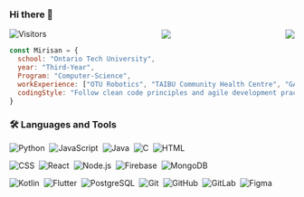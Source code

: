 ### Hi there 👋

<div style="display: flex; align-items: center; justify-content: space-between;">
  <img src="https://komarev.com/ghpvc/?username=MirisanRavindran&label=Views&color=blue&style=for-the-badge" alt="Visitors" />
	 <a href="https://www.linkedin.com/in/mirisan-ravindran-383a37206/" target="_blank">
  <img src="https://img.shields.io/badge/Mirisan Ravindran-0077B5?style=for-the-badge&logo=linkedin&logoColor=white" />
		 <a href="mailto:mirisan003@gmail.com" target="_blank">
	<img src="https://img.shields.io/badge/mirisan003@gmail.com-D14836?style=for-the-badge&logo=gmail&logoColor=white"/>		 
</div>


```javascript
const Mirisan = {
  school: "Ontario Tech University",
  year: "Third-Year",
  Program: "Computer-Science",
  workExperience: ["OTU Robotics", "TAIBU Community Health Centre", "GAOTek Inc.", "AVOLTA, Inc."],
  codingStyle: "Follow clean code principles and agile development practices.",  
}
```

### 🛠️ Languages and Tools
![Python](https://img.shields.io/badge/-Python-05122A?style=flat&logo=python)&nbsp;
![JavaScript](https://img.shields.io/badge/-JavaScript-05122A?style=flat&logo=javascript)&nbsp;
![Java](https://img.shields.io/badge/-Java-05122A?style=flat&logo=Java&logoColor=FFA518)&nbsp;
![C](https://img.shields.io/badge/-C-05122A?style=flat&logo=c%2B%2B&logoColor=A8B9CC)&nbsp;
![HTML](https://img.shields.io/badge/-HTML-05122A?style=flat&logo=HTML5)&nbsp;

![CSS](https://img.shields.io/badge/-CSS-05122A?style=flat&logo=CSS3&logoColor=1572B6)&nbsp;
![React](https://img.shields.io/badge/-React-05122A?style=flat&logo=react)&nbsp;
![Node.js](https://img.shields.io/badge/-Node.js-05122A?style=flat&logo=node.js)&nbsp;
![Firebase](https://img.shields.io/badge/Firebase-039BE5?style=for-the-badge&logo=Firebase&logoColor=white)&nbsp;
![MongoDB](https://img.shields.io/badge/MongoDB-%234ea94b.svg?style=for-the-badge&logo=mongodb&logoColor=white)&nbsp;

![Kotlin](https://img.shields.io/badge/Kotlin-0095D5?&style=for-the-badge&logo=kotlin&logoColor=white)&nbsp;
![Flutter](https://img.shields.io/badge/Flutter-02569B?style=for-the-badge&logo=flutter&logoColor=white)&nbsp;
![PostgreSQL](https://img.shields.io/badge/PostgreSQL-316192?style=for-the-badge&logo=postgresql&logoColor=white)&nbsp;
![Git](https://img.shields.io/badge/GIT-E44C30?style=for-the-badge&logo=git&logoColor=white)&nbsp;
![GitHub](https://img.shields.io/badge/GitHub-100000?style=for-the-badge&logo=github&logoColor=white)&nbsp;
![GitLab](https://img.shields.io/badge/GitLab-330F63?style=for-the-badge&logo=gitlab&logoColor=white)&nbsp;
![Figma](https://img.shields.io/badge/Figma-F24E1E?style=for-the-badge&logo=figma&logoColor=white)&nbsp;

<!--
**MirisanRavindran/MirisanRavindran** is a ✨ _special_ ✨ repository because its `README.md` (this file) appears on your GitHub profile.

Here are some ideas to get you started:

- 🔭 I’m currently working on ...
- 🌱 I’m currently learning ...
- 👯 I’m looking to collaborate on ...
- 🤔 I’m looking for help with ...
- 💬 Ask me about ...
- 📫 How to reach me: ...
- 😄 Pronouns: ...
- ⚡ Fun fact: ...
-->
